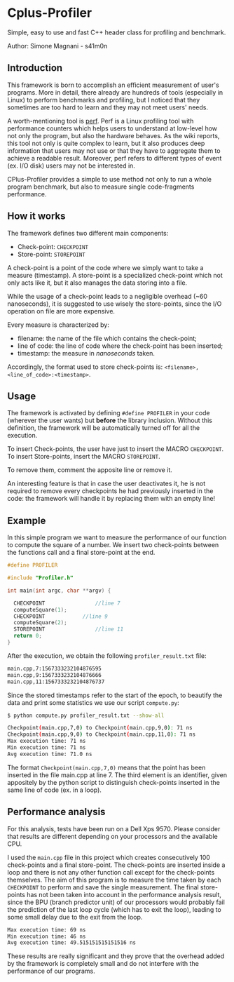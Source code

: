 
# Cplus-Profiler
Simple, easy to use and fast C++ header class for profiling and benchmark.

Author: Simone Magnani - s41m0n

## Introduction

This framework is born to accomplish an efficient measurement of user's programs. More in detail, there already are hundreds of tools (especially in Linux) to perform benchmarks and profiling, but I noticed that they sometimes are too hard to learn and they may not meet users' needs.

A worth-mentioning tool is [perf](https://perf.wiki.kernel.org/index.php/Main_Page). Perf is a Linux profiling tool with performance counters which helps users to understand at low-level how not only the program, but also the hardware behaves. As the wiki reports, this tool not only is quite complex to learn, but it also produces deep information that users may not use or that they have to aggregate them to achieve a readable result. Moreover, perf refers to different types of event (ex. I/O disk) users may not be interested in.

CPlus-Profiler provides a simple to use method not only to run a whole program benchmark, but also to measure single code-fragments performance.

## How it works

The framework defines two different main components:

* Check-point: `CHECKPOINT`
* Store-point: `STOREPOINT`

A check-point is a point of the code where we simply want to take a measure (timestamp).
A store-point is a specialized check-point which not only acts like it, but it also manages the data storing into a file.

While the usage of a check-point leads to a negligible overhead (\~60 nanoseconds), it is suggested to use wisely the store-points, since the I/O operation on file are more expensive.

Every measure is characterized by:

* filename: the name of the file which contains the check-point;
* line of code: the line of code where the check-point has been inserted;
* timestamp: the measure in *nanoseconds* taken.

Accordingly, the format used to store check-points is: `<filename>,<line_of_code>:<timestamp>`.

## Usage

The framework is activated by defining `#define PROFILER` in your code (wherever the user wants) but **before** the library inclusion. Without this definition, the framework will be automatically turned off for all the execution.

To insert Check-points, the user have just to insert the MACRO `CHECKPOINT`.
To insert Store-points, insert the MACRO `STOREPOINT`.

To remove them, comment the apposite line or remove it.

An interesting feature is that in case the user deactivates it, he is not required to remove every checkpoints he had previously inserted in the code: the framework will handle it by replacing them with an empty line!

## Example 

In this simple program we want to measure the performance of our function to compute the square of a number. We insert two check-points between the functions call and a final store-point at the end.

```c++
#define PROFILER

#include "Profiler.h"

int main(int argc, char **argv) {

  CHECKPOINT 				//line 7
  computeSquare(1);
  CHECKPOINT   			//line 9
  computeSquare(2);
  STOREPOINT 				//line 11
  return 0;
}
```

After the execution, we obtain the following `profiler_result.txt` file:

```txt
main.cpp,7:1567333232104876595
main.cpp,9:1567333232104876666
main.cpp,11:1567333232104876737
```

Since the stored timestamps refer to the start of the epoch, to beautify the data and print some statistics we use our script `compute.py`:

```bash
$ python compute.py profiler_result.txt --show-all

Checkpoint(main.cpp,7,0) to Checkpoint(main.cpp,9,0): 71 ns
Checkpoint(main.cpp,9,0) to Checkpoint(main.cpp,11,0): 71 ns
Max execution time: 71 ns
Min execution time: 71 ns
Avg execution time: 71.0 ns
```

The format `Checkpoint(main.cpp,7,0)` means that the point has been inserted in the file main.cpp at line 7. The third element is an identifier, given appositely by the python script to distinguish check-points inserted in the same line of code (ex. in a loop).

## Performance analysis

For this analysis, tests have been run on a Dell Xps 9570. Please consider that results are different depending on your processors and the available CPU.

I used the `main.cpp` file in this project which creates consecutively 100 check-points and a final store-point. The check-points are inserted inside a loop and there is not any other function call except for the check-points themselves. The aim of this program is to measure the time taken by each `CHECKPOINT` to perform and save the single measurement. The final store-points has not been taken into account in the performance analysis result, since the BPU (branch predictor unit) of our processors would probably fail the prediction of the last loop cycle (which has to exit the loop), leading to some small delay due to the exit from the loop.

```bash
Max execution time: 69 ns
Min execution time: 46 ns
Avg execution time: 49.515151515151516 ns
```

These results are really significant and they prove that the overhead added by the framework is completely small and do not interfere with the performance of our programs.

